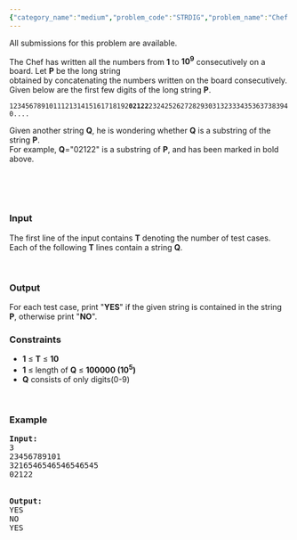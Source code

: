 ```yaml
---
{"category_name":"medium","problem_code":"STRDIG","problem_name":"Chef and The String of Digits","languages_supported":{"0":"ADA","1":"ASM","2":"BASH","3":"BF","4":"C","5":"C99 strict","6":"CAML","7":"CLOJ","8":"CLPS","9":"CPP 4.3.2","10":"CPP 4.9.2","11":"CPP14","12":"CS2","13":"D","14":"ERL","15":"FORT","16":"FS","17":"GO","18":"HASK","19":"ICK","20":"ICON","21":"JAVA","22":"JS","23":"LISP clisp","24":"LISP sbcl","25":"LUA","26":"NEM","27":"NICE","28":"NODEJS","29":"PAS fpc","30":"PAS gpc","31":"PERL","32":"PERL6","33":"PHP","34":"PIKE","35":"PRLG","36":"PYTH","37":"PYTH 3.4","38":"RUBY","39":"SCALA","40":"SCM guile","41":"SCM qobi","42":"ST","43":"TCL","44":"TEXT","45":"WSPC"},"max_timelimit":1,"source_sizelimit":50000,"problem_author":"rustinpiece","problem_tester":"Rubanenko","date_added":"10-08-2013","tags":{"0":"ad","1":"cook37","2":"easy","3":"implementation","4":"rustinpiece"},"editorial_url":"http://discuss.codechef.com/problems/STRDIG","time":{"view_start_date":1376852100,"submit_start_date":1376852100,"visible_start_date":1376852100,"end_date":1735669800},"layout":"problem"}
---
```

<span class="solution-visible-txt">All submissions for this problem are available.</span><p>
The Chef has written all the numbers from <b>1</b> to <b>10<sup>9</sup></b> consecutively on a board. Let <b>P</b> be the long string<br />
obtained by concatenating the numbers written on the board consecutively. Given below are the first few digits of the long string <b>P</b>.</p>
<p>
<code>123456789101112131415161718192<b>02122</b>232425262728293031323334353637383940....</code></p>
<p>
Given another string <b>Q</b>, he is wondering whether <b>Q</b> is a substring of the string <b>P</b>.<br />
For example, <b>Q</b>="02122" is a substring of <b>P</b>, and has been marked in bold above.<br />
<br/></br/></p>
<p> </p>
<h3>Input</h3>
<p>The first line of the input contains <b>T</b> denoting the number of test cases. Each of the following <b>T</b> lines contain a string <b>Q</b>.</p>
<p> </p>
<h3>Output</h3>
<p>For each test case, print "<b>YES</b>" if the given string is contained in the string <b>P</b>, otherwise print "<b>NO</b>".</p>
<h3>Constraints</h3>
<ul>
<li><b>1</b> ≤ <b>T</b> ≤ <b>10</b></li>
<li> <b>1</b> ≤ length of <b>Q</b> ≤ <b>100000 (10<sup>5</sup>)</b> </li>
<li><b>Q</b> consists of only digits(0-9)</li>
</ul>
<p> </p>
<h3>Example</h3>
<pre><b>Input:</b>
3
23456789101
3216546546546546545
02122
<br/>
<b>Output:</b>
YES
NO
YES
</br/></pre>
